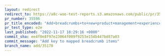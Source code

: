 ```yaml
---
layout: redirect
redirect_to: https://a8c-woo-test-reports.s3.amazonaws.com/public/pr/35596/e2e/index.html
pr_number: 35596
pr_title_encoded: "Add+breadcrumbs+to+new+product+management+experience"
pr_test_type: e2e
last_published: "2022-11-17 18:29:16 +0000"
commit_sha: ee4f0e8f97e23064f009f9253e15db447bd87a03
commit_message: "Add key to mapped breadcrumb items"
branch_name: add/35170
---
```

